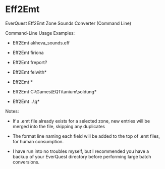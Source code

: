 # Eff2Emt
EverQuest Eff2Emt Zone Sounds Converter (Command Line)

Command-Line Usage Examples:

  * Eff2Emt akheva_sounds.eff

  * Eff2Emt firiona

  * Eff2Emt freport?

  * Eff2Emt felwith*

  * Eff2Emt *

  * Eff2Emt C:\Games\EQTitanium\soldung*

  * Eff2Emt ..\q*

Notes:

  * If a .emt file already exists for a selected zone, new entries will be merged into the file, skipping any duplicates
  
  * The format line naming each field will be added to the top of .emt files, for human consumption.
  
  * I have run into no troubles myself, but I recommended you have a backup of your EverQuest directory before performing large batch conversions.
